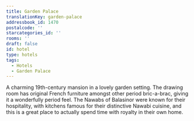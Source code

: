 ```yaml
---
title: Garden Palace
translationKey: garden-palace
addressbook_id: 1470
postalcode: ''
starcategories_id: ''
rooms: ''
draft: false
id: hotel
type: hotels
tags:
  - Hotels
  - Garden Palace
---
```

A charming 19th-century mansion in a lovely garden setting. The drawing room has original French furniture amongst other period bric-a-brac, giving it a wonderfully period feel. The Nawabs of Balasinor were known for their hospitality, with kitchens famous for their distinctive Nawabi cuisine, and this is a great place to actually spend time with royalty in their own home.